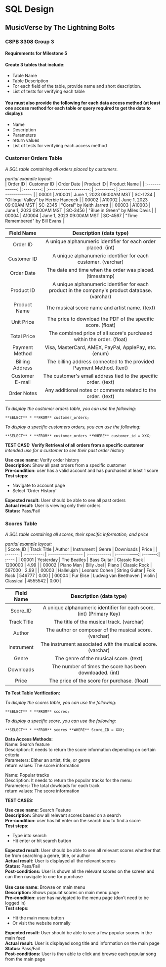 # SQL Design
## MusicVerse by The Lightning Bolts
### CSPB 3308 Group 3

#### Requirements for Milestone 5
#### Create 3 tables that include:
+ Table Name
+ Table Description
+ For each field of the table, provide name and short description.
+ List of tests for verifying each table

#### You must also provide the following for each data access method (at least one access method for each table or query required to get the data to display):
+ Name
+ Description
+ Parameters
+ return values
+ List of tests for verifyiing each access method

### Customer Orders Table
*A SQL table containing all orders placed by customers.*

*partial example layout:*  
| Order ID        | Customer ID | Order Date               | Product ID  | Product Name                        |
| :-------------: | :---------: | :---------------------:  | :---------: | :---------------------------------: |
| 00001           | A10001      | June 1, 2023 09:00AM MST | SC-1234     | "Oliloqui Valley" by Herbie Hancock |
| 00002           | A10002      | June 1, 2023 09:00AM MST | SC-2345     | "Coral" by Keith Jarrett            |
| 00003           | A10003      | June 1, 2023 09:00AM MST | SC-3456     | "Blue in Green" by Miles Davis      |
| 00004           | A10004      | June 1, 2023 09:00AM MST | SC-4567     | "Time Remembered" by Bill Evans     |

| Field Name       | Description (data type)                                                                         |
| :--------------: | :-------------------------------------------------------------:                                 |
| Order ID         | A unique alphanumeric identifier for each order placed. (int)                                   | 
| Customer ID      | A unique alphanumeric identifier for each customer.  (varchar)                                  | 
| Order Date       | The date and time when the order was placed.         (timestamp)                                | 
| Product ID       | A unique alphanumeric identifier for each product in the company's product database. (varchar)  |
| Product Name     | The musical score name and artist name.    (text)                                               |
| Unit Price       | The price to download the PDF of the specific score. (float)                                    |
| Total Price      | The combined price of all score's purchased within the order. (float)                           |
| Payment Method   | Visa, MasterCard, AMEX, PayPal, ApplePay, etc.  (enum)                                          |
| Billing Address  | The billing address connected to the provided Payment Method. (text)                            |
| Customer E-mail  | The customer's email address tied to the specific order.   (text)                               |
| Order Notes      | Any additional notes or comments related to the order.    (text)                                |

*To display the customer orders table, you can use the following:*
```sqlite3
**SELECT** * **FROM** customer_orders;
```
*To display a specific customers orders, you can use the following:*
```sqlite3
**SELECT** * **FROM** customer_orders **WHERE** customer_id = XXX;
```
**TEST CASE: Verify Retrieval of all orders from a specific customer**  
*intended use for a customer to see their past order history*

**Use case name:** Verify order history  
**Description:** Show all past orders from a specific customer  
**Pre-condition:** user has a valid account and has purchased at least 1 score  
**Test steps:**  
+ Navigate to account page  
+ Select 'Order History'  

**Expected result:** User should be able to see all past orders  
**Actual result:** User is viewing only their orders  
**Status:** Pass/Fail  

### Scores Table
*A SQL table containing all scores, their specific information, and price*

*partial example layout:*  
| Score_ID | Track Title | Author             | Instrument    | Genre         | Downloads | Price |
| :------: | :---------: | :----------------- | :-----------: | :-----------:| :-------:| :----:|
| 00001    | Yesterday   | The Beatles        | Bass Guitar   | Classic Rock | 1200000   | 4.99  |
| 00002    | Piano Man   | Billy Joel         | Piano         | Classic Rock | 567000    | 2.99  |
| 00003    | Hallelujah  | Leonard Cohen     | String Guitar | Folk Rock    | 546777    | 0.00  |
| 00004    | Fur Elise   | Ludwig van Beethoven | Violin      | Classical    | 4555542   | 0.00 |


| Field Name       | Description (data type)                                                                        |
| :--------------: | :-------------------------------------------------------------:                                 |
| Score_ID         | A unique alphanumeric identifier for each score. (int) (Primary Key)                            | 
| Track Title      | The title of the musical track. (varchar)                                  | 
| Author           | The author or composer of the musical score. (varchar)                                | 
| Instrument       | The instrument associated with the musical score. (varchar)                                  |
| Genre            | The genre of the musical score. (text)                                               |
| Downloads        | The number of times the score has been downloaded. (int)                                    |
| Price            | The price of the score for purchase. (float)                           | 

**To Test Table Verification:**

*To display the scores table, you can use the following:*
```sqlite3
**SELECT** * **FROM** scores;
```
*To display a specific score, you can use the following:*
```sqlite3
**SELECT** * **FROM** scores **WHERE** Score_ID = XXX;
```
**Data Access Methods:**    
Name: Search feature   
Description: It needs to return the score information depending on certain criteria      
Parameters: Either an artist, title, or genre   
return values: The score information    

Name: Popular tracks    
Description: It needs to return the popular tracks for the menu        
Parameters: The total dowloads for each track    
return values: The score information    


**TEST CASES:**  

**Use case name:** Search Feature   
**Description:** Show all relevant scores based on a search   
**Pre-condition:** user has hit enter on the search box to find a score   
**Test steps:**    
+ Type into search   
+ Hit enter or hit search button   

**Expected result:** User should be able to see all relevant scores whether that be from searching a genre, title, or author   
**Actual result:** User is displayed all the relevant scores   
**Status:** Pass/Fail    
**Post-conditions:** User is shown all the relevant scores on the screen and can then navigate to one for purchase    
 <br>
**Use case name:** Browse on main menu   
**Description:** Shows populat scores on main menu page   
**Pre-condition:** user has navigated to the menu page (don't need to be logged in)   
**Test steps:**    
+ Hit the main menu button   
+ Or visit the website normally   

**Expected result:** User should be able to see a few popular scores in the main feed   
**Actual result:** User is displayed song title and information on the main page   
**Status:** Pass/Fail    
**Post-conditions:** User is then able to click and browse each popular song from the main page   
